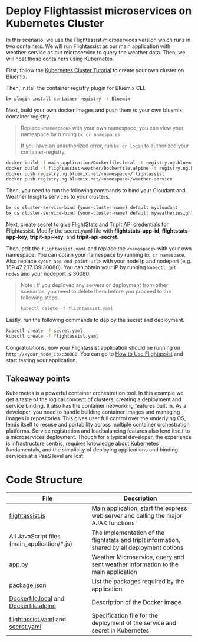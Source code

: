 # Deploy Flightassist microservices on Kubernetes Cluster

In this scenario, we use the Flightassist microservices version which runs in two containers. We will run Flightassist as our main application with weather-service as our microservice to query the weather data. Then, we will host those containers using Kubernetes.

First, follow the [Kubernetes Cluster Tutorial](https://github.com/IBM/container-journey-template) to create your own cluster on Bluemix.

Then, install the container registry plugin for Bluemix CLI.

```bash
bx plugin install container-registry -r Bluemix
```
Next, build your own docker images and push them to your own bluemix container registry.

> Replace `<namespace>` with your own namespace, you can view your namespace by running `bx cr namespaces`
>
> If you have an unauthorized error, run `bx cr login` to authorized your container-registry.

```bash
docker build -f main_application/Dockerfile.local -t registry.ng.bluemix.net/<namespace>/flightassist main_application
docker build -f flightassist-weather/Dockerfile.alpine -t registry.ng.bluemix.net/<namespace>/weather-service flightassist-weather
docker push registry.ng.bluemix.net/<namespace>/flightassist
docker push registry.ng.bluemix.net/<namespace>/weather-service
```

Then, you need to run the following commands to bind your Cloudant and Weather Insights services to your clusters.

```bash
bx cs cluster-service-bind {your-cluster-name} default mycloudant
bx cs cluster-service-bind {your-cluster-name} default myweatherinsights
```

Next, create secret to give FlightStats and TripIt API credentials for Flightassist. Modify the secret.yaml file with **flightstats-app-id**, **flightstats-app-key**, **tripit-api-key**, and **tripit-api-secret**.

Then, edit the `flightassist.yaml` and replace the ```<namespace>``` with your own namespace. You can obtain your namespace by running `bx cr namespace`. Also replace `<your-app-end-point-url>` with your node ip and nodeport (e.g. 169.47.237.139:30080). You can obtain your IP by running `kubectl get nodes` and your nodeport is 30080.

> Note : If you deployed any servers or deployment from other scenarios, you need to delete them before you proceed to the following steps.
>
> ```bash
> kubectl delete -f flightassist.yaml
> ```

Lastly, run the following commands to deploy the secret and deployment.

```bash
kubectl create -f secret.yaml
kubectl create -f flightassist.yaml
```

Congratulations, now your Flightassist application should be running on `http://<your_node_ip>:30080`. You can go to [How to Use Flightassist](https://github.com/IBM/Microservices-deployment-with-PaaS-Containers-and-Serverless-Platforms#how-to-use-flightassist) and start testing your application.

## Takeaway points
Kubernetes is a powerful container orchestration tool. In this example we get a taste of the logical concept of clusters, creating a deployment and service binding. It also has the container networking features built in. As a developer, you need to handle building container images and managing images in repositories. This gives user full control over the underlying OS, lends itself to resuse and portability across multiple container orchestration platforms. Service registration and loadbalancing features also lend itself to a microservices deployment. Though for a typical developer, the experience is infrastructure centric, requires knowledge about Kubernetes fundamentals, and the simplicity of deploying applications and binding services at a PaaS level are lost.


# Code Structure

| File                                     | Description                              |
| ---------------------------------------- | ---------------------------------------- |
| [flightassist.js](../main_application/flightassist.js)       | Main application, start the express web server and calling the major AJAX functions|
| All JavaScript files (main_application/*.js)         | The implementation of the flightstats and tripIt information, shared by all deployment options |
| [app.py](../flightassist-weather/scr/app.py) | Weather Microservice, query and sent weather information to the main application |
| [package.json](../main_application/package.json)         | List the packages required by the application |
| [Dockerfile.local](../main_application/Dockerfile.local) and [Dockerfile.alpine](../flightassist-weather/Dockerfile.alpine) | Description of the Docker image |
| [flightassist.yaml](../flightassist.yaml) and [secret.yaml](../secret.yaml)| Specification file for the deployment of the service and secret in Kubernetes |
